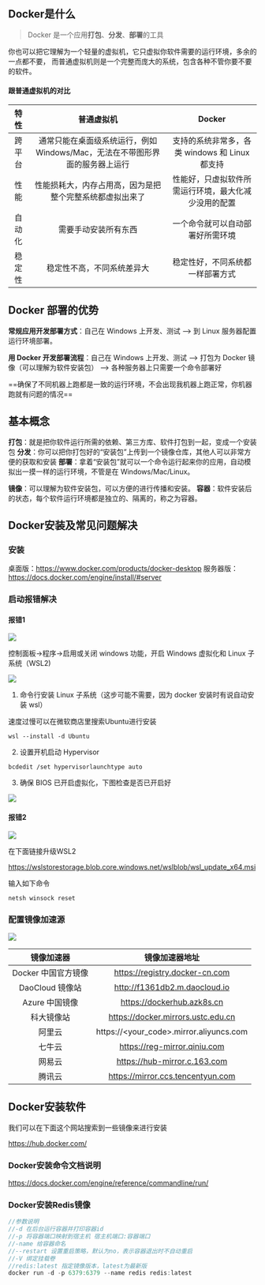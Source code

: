 ## Docker是什么

> Docker 是一个应用**打包**、**分发**、**部署**的工具

你也可以把它理解为一个轻量的虚拟机，它只虚拟你软件需要的运行环境，多余的一点都不要，
而普通虚拟机则是一个完整而庞大的系统，包含各种不管你要不要的软件。

#### 跟普通虚拟机的对比

|  特性  |                          普通虚拟机                          |                        Docker                        |
| :----: | :----------------------------------------------------------: | :--------------------------------------------------: |
| 跨平台 | 通常只能在桌面级系统运行，例如 Windows/Mac，无法在不带图形界面的服务器上运行 |    支持的系统非常多，各类 windows 和 Linux 都支持    |
|  性能  |   性能损耗大，内存占用高，因为是把整个完整系统都虚拟出来了   | 性能好，只虚拟软件所需运行环境，最大化减少没用的配置 |
| 自动化 |                     需要手动安装所有东西                     |           一个命令就可以自动部署好所需环境           |
| 稳定性 |                  稳定性不高，不同系统差异大                  |           稳定性好，不同系统都一样部署方式           |

## Docker 部署的优势

**常规应用开发部署方式**：自己在 Windows 上开发、测试 --> 到 Linux 服务器配置运行环境部署。

**用 Docker 开发部署流程**：自己在 Windows 上开发、测试 --> 打包为 Docker 镜像（可以理解为软件安装包） --> 各种服务器上只需要一个命令部署好

==确保了不同机器上跑都是一致的运行环境，不会出现我机器上跑正常，你机器跑就有问题的情况==

## 基本概念

**打包**：就是把你软件运行所需的依赖、第三方库、软件打包到一起，变成一个安装包
**分发**：你可以把你打包好的“安装包”上传到一个镜像仓库，其他人可以非常方便的获取和安装
**部署**：拿着“安装包”就可以一个命令运行起来你的应用，自动模拟出一摸一样的运行环境，不管是在 Windows/Mac/Linux。

**镜像**：可以理解为软件安装包，可以方便的进行传播和安装。
**容器**：软件安装后的状态，每个软件运行环境都是独立的、隔离的，称之为容器。

## Docker安装及常见问题解决

### 安装

桌面版：https://www.docker.com/products/docker-desktop
服务器版：https://docs.docker.com/engine/install/#server

### 启动报错解决

#### 报错1

<img src="./启动报错.png">

控制面板->程序->启用或关闭 windows 功能，开启 Windows 虚拟化和 Linux 子系统（WSL2)

<img src="./启动报错解决.png">

1. 命令行安装 Linux 子系统（这步可能不需要，因为 docker 安装时有说自动安装 wsl）

速度过慢可以在微软商店里搜索Ubuntu进行安装

```shell
wsl --install -d Ubuntu
```

2. 设置开机启动 Hypervisor

```shell
bcdedit /set hypervisorlaunchtype auto
```

3. 确保 BIOS 已开启虚拟化，下图检查是否已开启好

<img src="./查看虚拟化.png">

#### 报错2

<img src="./WSL报错.png">

在下面链接升级WSL2

https://wslstorestorage.blob.core.windows.net/wslblob/wsl_update_x64.msi

输入如下命令

```shell
netsh winsock reset
```

### 配置镜像加速源

<img src="./配置镜像加速源.png">

|     镜像加速器      |             镜像加速器地址              |
| :-----------------: | :-------------------------------------: |
| Docker 中国官方镜像 |     https://registry.docker-cn.com      |
|   DaoCloud 镜像站   |      http://f1361db2.m.daocloud.io      |
|   Azure 中国镜像    |       https://dockerhub.azk8s.cn        |
|     科大镜像站      |   https://docker.mirrors.ustc.edu.cn    |
|       阿里云        | https://<your_code>.mirror.aliyuncs.com |
|       七牛云        |      https://reg-mirror.qiniu.com       |
|       网易云        |      https://hub-mirror.c.163.com       |
|       腾讯云        |    https://mirror.ccs.tencentyun.com    |

## Docker安装软件

我们可以在下面这个网站搜索到一些镜像来进行安装

https://hub.docker.com/

### Docker安装命令文档说明

https://docs.docker.com/engine/reference/commandline/run/

### Docker安装Redis镜像

```Java
//参数说明
//-d 在后台运行容器并打印容器id
//-p 将容器端口映射到宿主机 宿主机端口:容器端口
//-name 给容器命名
//--restart 设置重启策略，默认为no，表示容器退出时不自动重启
//-V 绑定挂载卷
//redis:latest 指定镜像版本，latest为最新版
docker run -d -p 6379:6379 --name redis redis:latest
```
